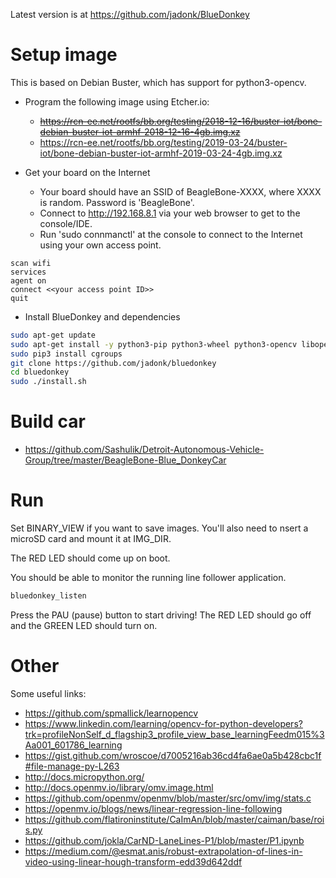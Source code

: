Latest version is at https://github.com/jadonk/BlueDonkey

# Setup image

This is based on Debian Buster, which has support for python3-opencv.

* Program the following image using Etcher.io:
  * ~~https://rcn-ee.net/rootfs/bb.org/testing/2018-12-16/buster-iot/bone-debian-buster-iot-armhf-2018-12-16-4gb.img.xz~~
  * https://rcn-ee.net/rootfs/bb.org/testing/2019-03-24/buster-iot/bone-debian-buster-iot-armhf-2019-03-24-4gb.img.xz

* Get your board on the Internet
  * Your board should have an SSID of BeagleBone-XXXX, where XXXX is random. Password is 'BeagleBone'.
  * Connect to http://192.168.8.1 via your web browser to get to the console/IDE.
  * Run 'sudo connmanctl' at the console to connect to the Internet using your own access point.
```
scan wifi
services
agent on
connect <<your access point ID>>
quit
```

* Install BlueDonkey and dependencies
```sh
sudo apt-get update
sudo apt-get install -y python3-pip python3-wheel python3-opencv libopencv-dev python3-pygame mjpg-streamer-opencv-python
sudo pip3 install cgroups
git clone https://github.com/jadonk/bluedonkey
cd bluedonkey
sudo ./install.sh
```

# Build car

* https://github.com/Sashulik/Detroit-Autonomous-Vehicle-Group/tree/master/BeagleBone-Blue_DonkeyCar

# Run

Set BINARY_VIEW if you want to save images. You'll also need to nsert a microSD card and mount it at IMG_DIR.

The RED LED should come up on boot.

You should be able to monitor the running line follower application.
```sh
bluedonkey_listen
```

Press the PAU (pause) button to start driving! The RED LED should go off and the GREEN LED should turn on.

# Other

Some useful links:
* https://github.com/spmallick/learnopencv
* https://www.linkedin.com/learning/opencv-for-python-developers?trk=profileNonSelf_d_flagship3_profile_view_base_learningFeedm015%3Aa001_601786_learning
* https://gist.github.com/wroscoe/d7005216ab36cd4fa6ae0a5b428cbc1f#file-manage-py-L263
* http://docs.micropython.org/
* http://docs.openmv.io/library/omv.image.html
* https://github.com/openmv/openmv/blob/master/src/omv/img/stats.c
* https://openmv.io/blogs/news/linear-regression-line-following
* https://github.com/flatironinstitute/CaImAn/blob/master/caiman/base/rois.py
* https://github.com/jokla/CarND-LaneLines-P1/blob/master/P1.ipynb
* https://medium.com/@esmat.anis/robust-extrapolation-of-lines-in-video-using-linear-hough-transform-edd39d642ddf



